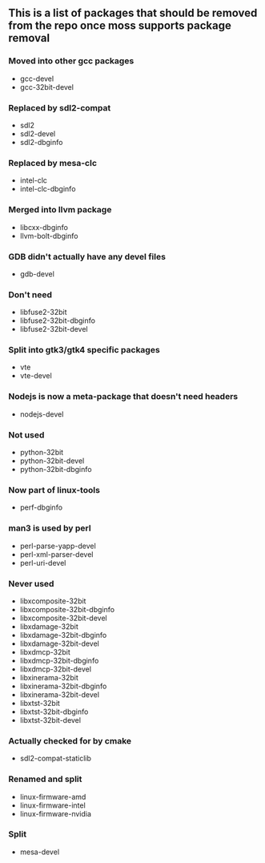 ## This is a list of packages that should be removed from the repo once moss supports package removal

### Moved into other gcc packages
- gcc-devel
- gcc-32bit-devel

### Replaced by sdl2-compat
- sdl2
- sdl2-devel
- sdl2-dbginfo

### Replaced by mesa-clc
- intel-clc
- intel-clc-dbginfo

### Merged into llvm package
- libcxx-dbginfo
- llvm-bolt-dbginfo

### GDB didn't actually have any devel files
- gdb-devel

### Don't need
- libfuse2-32bit
- libfuse2-32bit-dbginfo
- libfuse2-32bit-devel

### Split into gtk3/gtk4 specific packages
- vte
- vte-devel

### Nodejs is now a meta-package that doesn't need headers
- nodejs-devel

### Not used
- python-32bit
- python-32bit-devel
- python-32bit-dbginfo

### Now part of linux-tools
- perf-dbginfo

### man3 is used by perl
- perl-parse-yapp-devel
- perl-xml-parser-devel
- perl-uri-devel

### Never used
- libxcomposite-32bit
- libxcomposite-32bit-dbginfo
- libxcomposite-32bit-devel
- libxdamage-32bit
- libxdamage-32bit-dbginfo
- libxdamage-32bit-devel
- libxdmcp-32bit
- libxdmcp-32bit-dbginfo
- libxdmcp-32bit-devel
- libxinerama-32bit
- libxinerama-32bit-dbginfo
- libxinerama-32bit-devel
- libxtst-32bit
- libxtst-32bit-dbginfo
- libxtst-32bit-devel

### Actually checked for by cmake
- sdl2-compat-staticlib

### Renamed and split
- linux-firmware-amd
- linux-firmware-intel
- linux-firmware-nvidia

### Split
- mesa-devel
